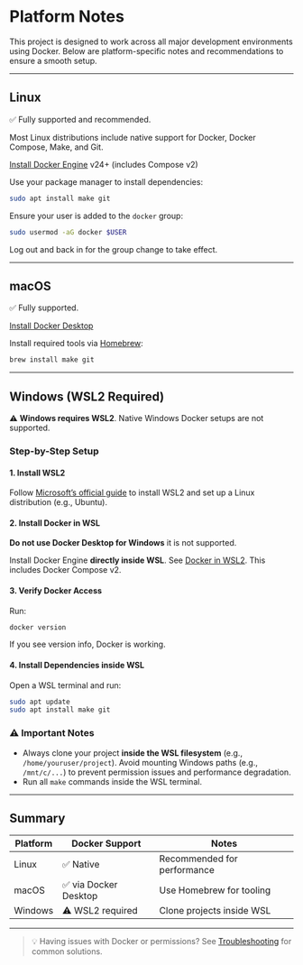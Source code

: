 # Platform Notes

This project is designed to work across all major development environments using Docker. Below are platform-specific notes and recommendations to ensure a smooth setup.

---

## Linux

✅ Fully supported and recommended.

Most Linux distributions include native support for Docker, Docker Compose, Make, and Git. 

[Install Docker Engine](https://docs.docker.com/engine/install/) v24+ (includes Compose v2)

Use your package manager to install dependencies:

```bash
sudo apt install make git
```

Ensure your user is added to the `docker` group:

```bash
sudo usermod -aG docker $USER
```

Log out and back in for the group change to take effect.

---

## macOS

✅ Fully supported.

[Install Docker Desktop](https://docs.docker.com/desktop/setup/install/mac-install/)

Install required tools via [Homebrew](https://brew.sh):

```bash
brew install make git
```

---

## Windows (WSL2 Required)

⚠️ **Windows requires WSL2**. Native Windows Docker setups are not supported.

### Step-by-Step Setup

#### 1. Install WSL2

Follow [Microsoft’s official guide](https://learn.microsoft.com/en-us/windows/wsl/install) to install WSL2 and set up a Linux distribution (e.g., Ubuntu).


#### 2. Install Docker in WSL

**Do not use Docker Desktop for Windows** it is not supported.

Install Docker Engine **directly inside WSL**. See [Docker in WSL2](https://docs.docker.com/engine/install/ubuntu/). This includes Docker Compose v2.

#### 3. Verify Docker Access

Run:

```bash
docker version
```

If you see version info, Docker is working.

#### 4. Install Dependencies inside WSL

Open a WSL terminal and run:

```bash
sudo apt update
sudo apt install make git
```

### ⚠️ Important Notes

* Always clone your project **inside the WSL filesystem** (e.g., `/home/youruser/project`). Avoid mounting Windows paths (e.g., `/mnt/c/...`) to prevent permission issues and performance degradation.
* Run all `make` commands inside the WSL terminal.

---

## Summary

| Platform | Docker Support       | Notes                       |
|----------|----------------------|-----------------------------|
| Linux    | ✅ Native             | Recommended for performance |
| macOS    | ✅ via Docker Desktop | Use Homebrew for tooling    |
| Windows  | ⚠️ WSL2 required     | Clone projects inside WSL   |

---

> 💡 Having issues with Docker or permissions? See [Troubleshooting](troubleshooting.md) for common solutions.
